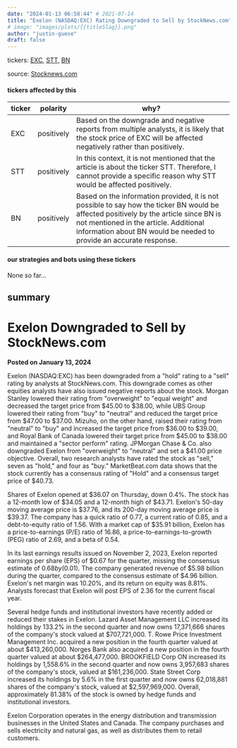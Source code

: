 ```yaml
---
date: "2024-01-13 06:58:44" # 2021-07-14
title: "Exelon (NASDAQ:EXC) Rating Downgraded to Sell by StockNews.com"
# image: "images/plots/{{titleSlag}}.png"
author: "justin-guese"
draft: false
---
```

tickers: <a href='https://finance.yahoo.com/quote/EXC' target='_blank'>EXC</a>, <a href='https://finance.yahoo.com/quote/STT' target='_blank'>STT</a>, <a href='https://finance.yahoo.com/quote/BN' target='_blank'>BN</a> 

source: <a href='https://www.defenseworld.net/2024/01/13/exelon-nasdaqexc-rating-lowered-to-sell-at-stocknews-com.html' target='_blank'>Stocknews.com</a>

#### tickers affected by this

| ticker | polarity | why? |
|------------|------------|------------|
| EXC | positively | Based on the downgrade and negative reports from multiple analysts, it is likely that the stock price of EXC will be affected negatively rather than positively. |
| STT | positively | In this context, it is not mentioned that the article is about the ticker STT. Therefore, I cannot provide a specific reason why STT would be affected positively. |
| BN | positively | Based on the information provided, it is not possible to say how the ticker BN would be affected positively by the article since BN is not mentioned in the article. Additional information about BN would be needed to provide an accurate response. |



#### our strategies and bots using these tickers

None so far...

## summary

# Exelon Downgraded to Sell by StockNews.com

**Posted on January 13, 2024**

Exelon (NASDAQ:EXC) has been downgraded from a "hold" rating to a "sell" rating by analysts at StockNews.com. This downgrade comes as other equities analysts have also issued negative reports about the stock. Morgan Stanley lowered their rating from "overweight" to "equal weight" and decreased the target price from $45.00 to $38.00, while UBS Group lowered their rating from "buy" to "neutral" and reduced the target price from $47.00 to $37.00. Mizuho, on the other hand, raised their rating from "neutral" to "buy" and increased the target price from $36.00 to $39.00, and Royal Bank of Canada lowered their target price from $45.00 to $38.00 and maintained a "sector perform" rating. JPMorgan Chase & Co. also downgraded Exelon from "overweight" to "neutral" and set a $41.00 price objective. Overall, two research analysts have rated the stock as "sell," seven as "hold," and four as "buy." MarketBeat.com data shows that the stock currently has a consensus rating of "Hold" and a consensus target price of $40.73.

Shares of Exelon opened at $36.07 on Thursday, down 0.4%. The stock has a 12-month low of $34.05 and a 12-month high of $43.71. Exelon's 50-day moving average price is $37.76, and its 200-day moving average price is $39.37. The company has a quick ratio of 0.77, a current ratio of 0.85, and a debt-to-equity ratio of 1.56. With a market cap of $35.91 billion, Exelon has a price-to-earnings (P/E) ratio of 16.86, a price-to-earnings-to-growth (PEG) ratio of 2.69, and a beta of 0.54.

In its last earnings results issued on November 2, 2023, Exelon reported earnings per share (EPS) of $0.67 for the quarter, missing the consensus estimate of $0.68 by ($0.01). The company generated revenue of $5.98 billion during the quarter, compared to the consensus estimate of $4.96 billion. Exelon's net margin was 10.20%, and its return on equity was 8.81%. Analysts forecast that Exelon will post EPS of 2.36 for the current fiscal year.

Several hedge funds and institutional investors have recently added or reduced their stakes in Exelon. Lazard Asset Management LLC increased its holdings by 133.2% in the second quarter and now owns 17,371,666 shares of the company's stock valued at $707,721,000. T. Rowe Price Investment Management Inc. acquired a new position in the fourth quarter valued at about $413,260,000. Norges Bank also acquired a new position in the fourth quarter valued at about $264,477,000. BROOKFIELD Corp ON increased its holdings by 1,558.6% in the second quarter and now owns 3,957,683 shares of the company's stock, valued at $161,236,000. State Street Corp increased its holdings by 5.6% in the first quarter and now owns 62,018,881 shares of the company's stock, valued at $2,597,969,000. Overall, approximately 81.38% of the stock is owned by hedge funds and institutional investors.

Exelon Corporation operates in the energy distribution and transmission businesses in the United States and Canada. The company purchases and sells electricity and natural gas, as well as distributes them to retail customers.